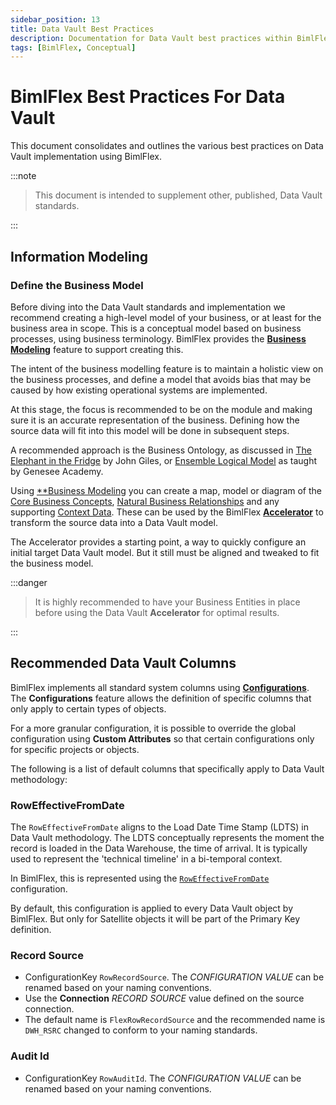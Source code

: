 ```yaml
---
sidebar_position: 13
title: Data Vault Best Practices
description: Documentation for Data Vault best practices within BimlFlex, including settings for hash key and algorithms, integration keys, and data vault entity management
tags: [BimlFlex, Conceptual]
---
```


# BimlFlex Best Practices For Data Vault

This document consolidates and outlines the various best practices on Data Vault implementation using BimlFlex.
:::note


> This document is intended to supplement other, published, Data Vault standards.

:::


## Information Modeling

### Define the Business Model

Before diving into the Data Vault standards and implementation we recommend creating a high-level model of your business, or at least for the business area in scope. This is a conceptual model based on business processes, using business terminology. BimlFlex provides the [**Business Modeling**](bimlflex-business-modeling) feature to support creating this.

The intent of the business modelling feature is to maintain a holistic view on the business processes, and define a model that avoids bias that may be caused by how existing operational systems are implemented.

At this stage, the focus is recommended to be on the module and making sure it is an accurate representation of the business. Defining how the source data will fit into this model will be done in subsequent steps.

A recommended approach is the Business Ontology, as discussed in [The Elephant in the Fridge](https://www.amazon.com.au/Elephant-Fridge-Success-Building-Business-Centered/dp/1634624890) by John Giles, or [Ensemble Logical Model](http://dvstandards.com/) as taught by Genesee Academy.

Using [**Business Modeling](bimlflex-business-modeling) you can create a map, model or diagram of the [Core Business Concepts](bimlflex-data-vault-concept-hub), [Natural Business Relationships](bimlflex-data-vault-concept-link) and any supporting [Context Data](bimlflex-data-vault-concept-satellite). These can be used by the BimlFlex [**Accelerator**](bimlflex-data-vault-accelerator) to transform the source data into a Data Vault model.

The Accelerator provides a starting point, a way to quickly configure an initial target Data Vault model. But it still must be aligned and tweaked to fit the business model.
:::danger


> It is highly recommended to have your Business Entities in place before using the Data Vault **Accelerator** for optimal results.

:::


## Recommended Data Vault Columns

BimlFlex implements all standard system columns using [**Configurations**](bimlflex-configuration-editor). The **Configurations** feature allows the definition of specific columns that only apply to certain types of objects.

For a more granular configuration, it is possible to override the global configuration using **Custom Attributes** so that certain configurations only for specific projects or objects.

The following is a list of default columns that specifically apply to Data Vault methodology:

### RowEffectiveFromDate

The `RowEffectiveFromDate` aligns to the Load Date Time Stamp (LDTS) in Data Vault methodology. The LDTS conceptually represents the moment the record is loaded in the Data Warehouse, the time of arrival. It is typically used to represent the 'technical timeline' in a bi-temporal context.

In BimlFlex, this is represented using the [`RowEffectiveFromDate`](xref:bimlflex-metadata-configurations#roweffectivefromdate) configuration.

By default, this configuration is applied to every Data Vault object by BimlFlex. But only for Satellite objects it will be part of the Primary Key definition.

### Record Source



* ConfigurationKey `RowRecordSource`.
  The *CONFIGURATION VALUE* can be renamed based on your naming conventions.
* Use the **Connection** *RECORD SOURCE* value defined on the source connection.
* The default name is `FlexRowRecordSource` and the recommended name is `DWH_RSRC` changed to conform to your naming standards.
<!-- * TODO Add Setting Override to implement a fully qualified object name. -->

### Audit Id

* ConfigurationKey `RowAuditId`.
  The *CONFIGURATION VALUE* can be renamed based on your naming conventions.

<!-- Sequence ID Date Stamps Load Date Time Stamps Occurrence Numbers Sub Sequence Hash Keys L, LINK, LNK STG SAL, SALNK, SLNK B, BRDG, BRG BL, BLNK, BLINK V VF, VFCT D, DIM SQN, SEQ DS, DT LDTS, LDDTS, LDTM OCC, OCNUM, ONUM SSQN, SSQ, SUBSQN, HK, HashKey, HKEY Entity Type Prefix or Suffix Hub H, HUB, HB Satellite S, SAT Hierarchical Links HL, HLNK, HLINK Point-in-Time PIT, PT Business Hub BH, BHUB Business Satellite BS, BSAT, BST View Dimension VDIM, VD Fact FCT, FACT, F Report Collection RPT, RC -->
